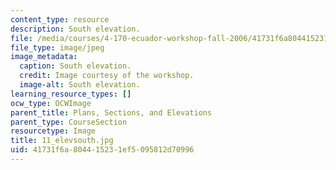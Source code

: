 ```yaml
---
content_type: resource
description: South elevation.
file: /media/courses/4-170-ecuador-workshop-fall-2006/41731f6a804415231ef5095812d70996_11_elevsouth.jpg
file_type: image/jpeg
image_metadata:
  caption: South elevation.
  credit: Image courtesy of the workshop.
  image-alt: South elevation.
learning_resource_types: []
ocw_type: OCWImage
parent_title: Plans, Sections, and Elevations
parent_type: CourseSection
resourcetype: Image
title: 11_elevsouth.jpg
uid: 41731f6a-8044-1523-1ef5-095812d70996
---
```

